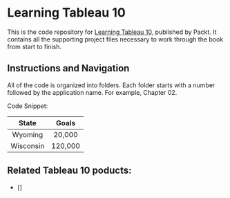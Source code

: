 # Learning Tableau 10
This is the code repository for [Learning Tableau 10](https://www.packtpub.com/big-data-and-business-intelligence/learning-tableau-10-second-edition?utm_source=github&utm_medium=repository&utm_content=9781786466358), published by Packt. It contains all the supporting project files necessary to work through the book from start to finish. 

## Instructions and Navigation
All of the code is organized into folders. Each folder starts with a number followed by the application name. For example, Chapter 02.

Code Snippet:

| __State__ | __Goals__ |
|:---------:|:---------:|
| Wyoming | 20,000 |
| Wisconsin | 120,000 |

## Related Tableau 10 poducts:
* []
